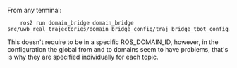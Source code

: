 From any terminal:

        ros2 run domain_bridge domain_bridge src/uwb_real_trajectories/domain_bridge_config/traj_bridge_tbot_config.yaml

This doesn't require to be in a specific ROS_DOMAIN_ID, however, in the configuration the global from and to domains seem to have problems, that's is why they are specified individually for each topic.
